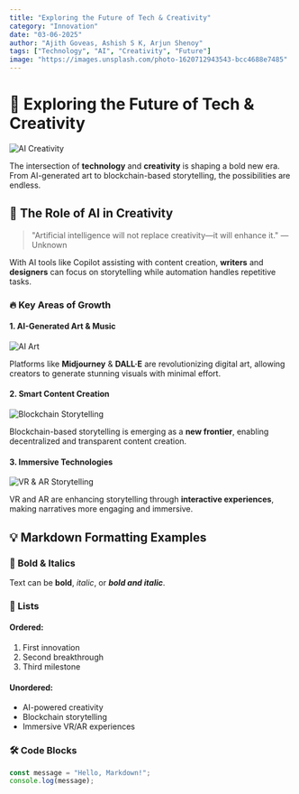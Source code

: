 ```yaml
---
title: "Exploring the Future of Tech & Creativity"
category: "Innovation"
date: "03-06-2025"
author: "Ajith Goveas, Ashish S K, Arjun Shenoy"
tags: ["Technology", "AI", "Creativity", "Future"]
image: "https://images.unsplash.com/photo-1620712943543-bcc4688e7485"
---
```


# 🚀 Exploring the Future of Tech & Creativity

![AI Creativity](https://images.unsplash.com/photo-1620712943543-bcc4688e7485)

The intersection of **technology** and **creativity** is shaping a bold new era. From AI-generated art to blockchain-based storytelling, the possibilities are endless.

## 🧠 The Role of AI in Creativity

> "Artificial intelligence will not replace creativity—it will enhance it." — Unknown

With AI tools like Copilot assisting with content creation, **writers** and **designers** can focus on storytelling while automation handles repetitive tasks.

### 🔥 Key Areas of Growth

#### **1. AI-Generated Art & Music**
![AI Art](https://images.unsplash.com/photo-1548092372-0d1bd40894a3)

Platforms like **Midjourney** & **DALL·E** are revolutionizing digital art, allowing creators to generate stunning visuals with minimal effort.

#### **2. Smart Content Creation**
![Blockchain Storytelling](https://images.unsplash.com/photo-1620712943543-bcc4688e7485)

Blockchain-based storytelling is emerging as a **new frontier**, enabling decentralized and transparent content creation.

#### **3. Immersive Technologies**
![VR & AR Storytelling](https://images.unsplash.com/photo-1677756119517-756a188d2d94)

VR and AR are enhancing storytelling through **interactive experiences**, making narratives more engaging and immersive.

## 💡 Markdown Formatting Examples

### 🎯 Bold & Italics
Text can be **bold**, *italic*, or ***bold and italic***.

### 📌 Lists
#### Ordered:
1. First innovation
2. Second breakthrough
3. Third milestone

#### Unordered:
- AI-powered creativity
- Blockchain storytelling
- Immersive VR/AR experiences

### 🛠️ Code Blocks
```js
const message = "Hello, Markdown!";
console.log(message);
